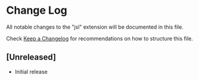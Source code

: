 # Change Log

All notable changes to the "jsl" extension will be documented in this file.

Check [Keep a Changelog](http://keepachangelog.com/) for recommendations on how to structure this file.

## [Unreleased]

- Initial release
